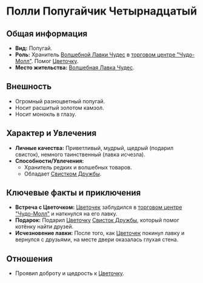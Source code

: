 # Полли Попугайчик Четырнадцатый

## Общая информация

- **Вид:** Попугай.
- **Роль:** Хранитель [Волшебной Лавки Чудес](places/chudo_moll.md#волшебная-лавка-чудес) в [торговом центре "Чудо-Молл"](places/chudo_moll.md). Помог [Цветочку](characters/main_heroes/cvetochek.md).
- **Место жительства:** [Волшебная Лавка Чудес](places/chudo_moll.md#волшебная-лавка-чудес).

## Внешность

- Огромный разноцветный попугай.
- Носит расшитый золотом камзол.
- Носит монокль в глазу.

## Характер и Увлечения

- **Личные качества:** Приветливый, мудрый, щедрый (подарил свисток), немного таинственный (лавка исчезла).
- **Способности/Увлечения:**
  - Хранитель редких и волшебных товаров.
  - Обладает [Свистком Дружбы](artifacts_and_magic/notable_artifacts.md#свисток-дружбы-волшебная-лавка-чудес-в-чудо-молле).

## Ключевые факты и приключения

- **Встреча с Цветочком:** [Цветочек](characters/main_heroes/cvetochek.md) заблудился в [торговом центре "Чудо-Молл"](places/chudo_moll.md) и наткнулся на его лавку.
- **Подарок:** Подарил [Цветочку](characters/main_heroes/cvetochek.md) [Свисток Дружбы](artifacts_and_magic/notable_artifacts.md#свисток-дружбы-волшебная-лавка-чудес-в-чудо-молле), который помог котёнку найти друзей.
- **Исчезновение лавки:** После того, как [Цветочек](characters/main_heroes/cvetochek.md) покинул лавку и вернулся с друзьями, на месте двери оказалась глухая стена.

## Отношения

- Проявил доброту и щедрость к [Цветочку](characters/main_heroes/cvetochek.md).
